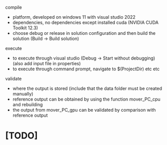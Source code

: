 
compile

- platform, developed on windows 11 with visual studio 2022
- dependencies, no dependencies except installed cuda (NVIDIA CUDA Toolkit 12.3)
- choose debug or release in solution configuration and then build the solution (Build -> Build solution)

execute

- to execute through visual studio (Debug -> Start without debugging) (also add input file in properties)
- to execute through command prompt, navigate to $(ProjectDir) etc etc

validate

- where the output is stored (include that the data folder must be created manually)
- reference output can be obtained by using the function mover_PC_cpu and rebuilding
- the output from mover_PC_gpu can be validated by comparison with reference output

# [TODO]